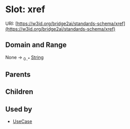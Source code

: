 
# Slot: xref




URI: [https://w3id.org/bridge2ai/standards-schema/xref](https://w3id.org/bridge2ai/standards-schema/xref)


## Domain and Range

None &#8594;  <sub>0..\*</sub> [String](types/String.md)

## Parents


## Children


## Used by

 * [UseCase](UseCase.md)
